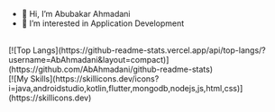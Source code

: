 - 👋 Hi, I’m Abubakar Ahmadani
- 👀 I’m interested in Application Development
<br/>
[![Top Langs](https://github-readme-stats.vercel.app/api/top-langs/?username=AbAhmadani&layout=compact)](https://github.com/AbAhmadani/github-readme-stats)
<br/>[![My Skills](https://skillicons.dev/icons?i=java,androidstudio,kotlin,flutter,mongodb,nodejs,js,html,css)](https://skillicons.dev)
